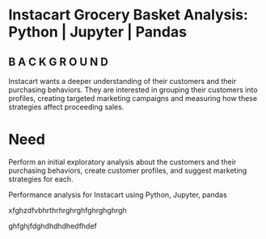# Instacart Grocery Basket Analysis: Python | Jupyter | Pandas

## B A C K G R O U N D
Instacart wants a deeper understanding of their customers and
their purchasing behaviors. They are interested in grouping their
customers into profiles, creating targeted marketing campaigns
and measuring how these strategies affect proceeding sales. 

# Need
Perform an initial exploratory analysis about the customers and
their purchasing behaviors, create customer profiles, and 
suggest marketing strategies for each.

Performance analysis for Instacart using Python, Jupyter, pandas


xfghzdfvbhrthrhrghrghfghrghghrgh

ghfghjfdghdhdhdhedfhdef
